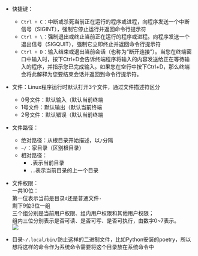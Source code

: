 + 快捷键：
	+ `Ctrl + C`：中断或杀死当前正在运行的程序或进程，向程序发送一个中断信号（SIGINT），强制它停止运行并返回命令行提示符
	+ `Ctrl + \`：强制退出或终止当前正在运行的程序或进程。向程序发送一个退出信号（SIGQUIT），强制它立即终止并返回命令行提示符
	+ `Ctrl + D`：输入结束或退出当前会话（也称为“断开连接”）。当您在终端窗口中输入时，按下Ctrl+D会告诉终端程序将输入的内容发送给正在等待输入的程序，并指示您已完成输入。如果您在空行中按下Ctrl+D，那么终端会将此解释为您要结束会话并返回到命令行提示符。

+ 文件：Linux程序运行时默认打开3个文件，通过文件描述符区分
	+ 0号文件：默认输入（默认当前终端
	+ 1号文件：默认输出（默认当前终端
	+ 2号文件：默认错误（默认当前终端

+ 文件路径：
	+ 绝对路径：从根目录开始描述，以`/`分隔
	+ `~/`：家目录（区别根目录）
	+ 相对路径：
		+ `.`表示当前目录
		+ `..`表示当前目录的上一个目录

+ 文件权限：  
	一共10位：  
		第一位表示当前是目录`d`还是普通文件`-`  
		剩下9位3位一组  
			三个组分别是当前用户权限、组内用户权限和其他用户权限；  
			组内三位分别表示是否可读、是否可写、是否可执行，由数字0~7表示。  
	![](https://cdn.jsdelivr.net/gh/zweix123/CS-notes@master/resource/Linux/Linux文件信息.png)

+ 目录`~/.local/bin/`防止这样的二进制文件，比如Python安装的poetry，所以想将这样的命令作为系统命令需要将这个目录放在系统命令中